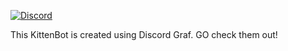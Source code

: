 [![Discord](https://discordapp.com/api/guilds/214147099133083659/embed.png)](https://discord.gg/MvVexZe)

This KittenBot is created using Discord Graf. GO check them out!
